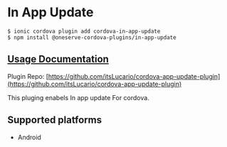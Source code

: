# In App Update

```
$ ionic cordova plugin add cordova-in-app-update
$ npm install @oneserve-cordova-plugins/in-app-update
```

## [Usage Documentation](https://oneserve.gitbook.io/oneserve-cordova-plugins/plugins/in-app-update/)

Plugin Repo: [https://github.com/itsLucario/cordova-app-update-plugin](https://github.com/itsLucario/cordova-app-update-plugin)

This pluging enabels In app update For cordova.

## Supported platforms

- Android
  



